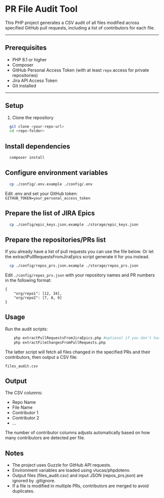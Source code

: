# PR File Audit Tool

This PHP project generates a CSV audit of all files modified across specified GitHub pull requests, including a list of contributors for each file.

---

## Prerequisites

- PHP 8.1 or higher
- Composer
- GitHub Personal Access Token (with at least `repo` access for private repositories)
- Jira API Access Token
- Git installed

---

## Setup

1. Clone the repository

```bash
  git clone <your-repo-url>
  cd <repo-folder>
```

## Install dependencies
```bash
  composer install
```

## Configure environment variables
```bash
  cp ./config/.env.example ./config/.env
```

Edit .env and set your GitHub token:
`GITHUB_TOKEN=your_personal_access_token`

## Prepare the list of JIRA Epics
```bash  
  cp ./config/epic_keys.json.example ./storage/epic_keys.json
```

## Prepare the repositories/PRs list
If you already have a list of pull requests you can use the file below. Or let the extractPullRequestsFromJiraEpics
script generate it for you instead.
```bash  
  cp ./config/repos_prs.json.example ./storage/repos_prs.json
```

Edit `./config/repos_prs.json` with your repository names and PR numbers in the following format:
```
{
    "org/repo1": [12, 34],
    "org/repo2": [7, 8, 9]
}
```

## Usage
Run the audit scripts:
```bash
    php extractPullRequestsFromJiraEpics.php #optional if you don't have your PR ids yet
    php extractFileChangesFromPullRequests.php
```

The latter script will fetch all files changed in the specified PRs and their contributors, then output a CSV file:

`files_audit.csv`

## Output
The CSV columns:
- Repo Name
- File Name
- Contributor 1
- Contributor 2
- ...

The number of contributor columns adjusts automatically based on how many contributors are detected per file.

## Notes
- The project uses Guzzle for GitHub API requests.
- Environment variables are loaded using vlucas/phpdotenv.
- Output files (files_audit.csv) and input JSON (repos_prs.json) are ignored by .gitignore.
- If a file is modified in multiple PRs, contributors are merged to avoid duplicates.

